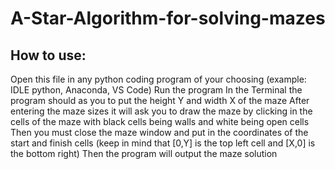 # A-Star-Algorithm-for-solving-mazes

## How to use:
Open this file in any python coding program of your choosing (example: IDLE python, Anaconda, VS Code)
Run the program
In the Terminal the program should as you to put the height Y and width X of the maze
After entering the maze sizes it will ask you to draw the maze by clicking in the cells of the maze with black cells being walls and white being open cells
Then you must close the maze window and put in the coordinates of the start and finish cells (keep in mind that [0,Y] is the top left cell and [X,0] is the bottom right) 
Then the program will output the maze solution
